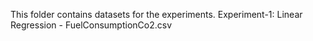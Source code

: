 This folder contains datasets for the experiments.
Experiment-1: Linear Regression - FuelConsumptionCo2.csv
